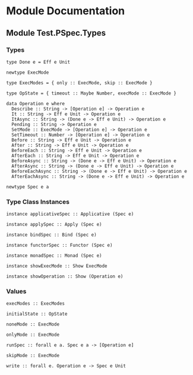 # Module Documentation

## Module Test.PSpec.Types

### Types

    type Done e = Eff e Unit

    newtype ExecMode

    type ExecModes = { only :: ExecMode, skip :: ExecMode }

    type OpState = { timeout :: Maybe Number, execMode :: ExecMode }

    data Operation e where
      Describe :: String -> [Operation e] -> Operation e
      It :: String -> Eff e Unit -> Operation e
      ItAsync :: String -> (Done e -> Eff e Unit) -> Operation e
      Pending :: String -> Operation e
      SetMode :: ExecMode -> [Operation e] -> Operation e
      SetTimeout :: Number -> [Operation e] -> Operation e
      Before :: String -> Eff e Unit -> Operation e
      After :: String -> Eff e Unit -> Operation e
      BeforeEach :: String -> Eff e Unit -> Operation e
      AfterEach :: String -> Eff e Unit -> Operation e
      BeforeAsync :: String -> (Done e -> Eff e Unit) -> Operation e
      AfterAsync :: String -> (Done e -> Eff e Unit) -> Operation e
      BeforeEachAsync :: String -> (Done e -> Eff e Unit) -> Operation e
      AfterEachAsync :: String -> (Done e -> Eff e Unit) -> Operation e

    newtype Spec e a


### Type Class Instances

    instance applicativeSpec :: Applicative (Spec e)

    instance applySpec :: Apply (Spec e)

    instance bindSpec :: Bind (Spec e)

    instance functorSpec :: Functor (Spec e)

    instance monadSpec :: Monad (Spec e)

    instance showExecMode :: Show ExecMode

    instance showOperation :: Show (Operation e)


### Values

    execModes :: ExecModes

    initialState :: OpState

    noneMode :: ExecMode

    onlyMode :: ExecMode

    runSpec :: forall e a. Spec e a -> [Operation e]

    skipMode :: ExecMode

    write :: forall e. Operation e -> Spec e Unit



